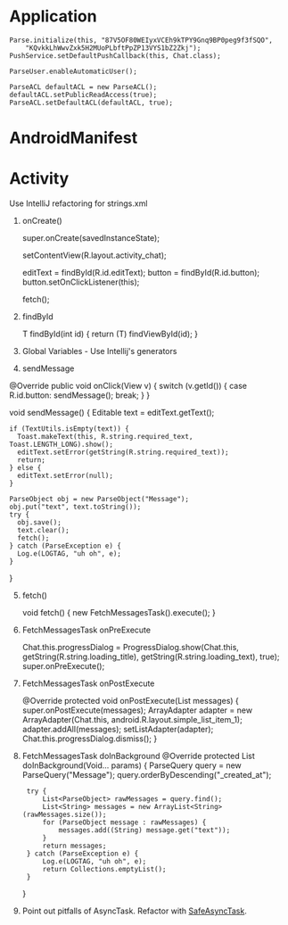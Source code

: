 Application
===========
    Parse.initialize(this, "87V5OF80WEIyxVCEh9kTPY9Gnq9BP0peg9f3fSQO",
        "KQvkkLhWwvZxk5H2MUoPLbftPpZP13VYS1bZ2Zkj");
    PushService.setDefaultPushCallback(this, Chat.class);

    ParseUser.enableAutomaticUser();

    ParseACL defaultACL = new ParseACL();
    defaultACL.setPublicReadAccess(true);
    ParseACL.setDefaultACL(defaultACL, true);

AndroidManifest
===============
  <uses-permission android:name="android.permission.INTERNET" />

Activity
========
Use IntelliJ refactoring for strings.xml

1. onCreate()

    super.onCreate(savedInstanceState);

    setContentView(R.layout.activity_chat);

    editText = findById(R.id.editText);
    button = findById(R.id.button);
    button.setOnClickListener(this);

    fetch();

2. findById

    <T extends View> T findById(int id) {
      return (T) findViewById(id);
    }

3. Global Variables - Use Intellij's generators

4. sendMessage

  @Override public void onClick(View v) {
    switch (v.getId()) {
      case R.id.button:
        sendMessage();
        break;
    }
  }

  void sendMessage() {
    Editable text = editText.getText();

    if (TextUtils.isEmpty(text)) {
      Toast.makeText(this, R.string.required_text, Toast.LENGTH_LONG).show();
      editText.setError(getString(R.string.required_text));
      return;
    } else {
      editText.setError(null);
    }

    ParseObject obj = new ParseObject("Message");
    obj.put("text", text.toString());
    try {
      obj.save();
      text.clear();
      fetch();
    } catch (ParseException e) {
      Log.e(LOGTAG, "uh oh", e);
    }
  }

5. fetch()

    void fetch() {
      new FetchMessagesTask().execute();
    }

6. FetchMessagesTask onPreExecute

    Chat.this.progressDialog = ProgressDialog.show(Chat.this, getString(R.string.loading_title),
            getString(R.string.loading_text), true);
    super.onPreExecute();

7. FetchMessagesTask onPostExecute

    @Override protected void onPostExecute(List<String> messages) {
        super.onPostExecute(messages);
        ArrayAdapter<String> adapter =
            new ArrayAdapter<String>(Chat.this, android.R.layout.simple_list_item_1);
        adapter.addAll(messages);
        setListAdapter(adapter);
        Chat.this.progressDialog.dismiss();
    }

8. FetchMessagesTask doInBackground
    @Override protected List<String> doInBackground(Void... params) {
        ParseQuery<ParseObject> query = new ParseQuery<ParseObject>("Message");
        query.orderByDescending("_created_at");

        try {
            List<ParseObject> rawMessages = query.find();
            List<String> messages = new ArrayList<String>(rawMessages.size());
            for (ParseObject message : rawMessages) {
                messages.add((String) message.get("text"));
            }
            return messages;
        } catch (ParseException e) {
            Log.e(LOGTAG, "uh oh", e);
            return Collections.emptyList();
        }
    }

9. Point out pitfalls of AsyncTask. Refactor with [SafeAsyncTask](https://github.com/roboguice/roboguice/blob/master/roboguice/src/main/java/roboguice/util/SafeAsyncTask.java).
